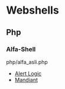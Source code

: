 # Webshells


## Php

### Alfa-Shell

php/alfa_asli.php 
- [Alert Logic](https://support.alertlogic.com/hc/en-us/articles/360004839372-PHP-Web-Shell-Solevisible-Alfa-Shell-)
- [Mandiant](https://www.mandiant.com/resources/blog/apt33-insights-into-iranian-cyber-espionage)









